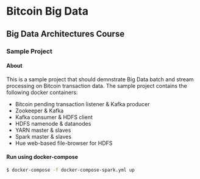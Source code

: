 # Bitcoin Big Data
## Big Data Architectures Course
### Sample Project
#### About
This is a sample project that should demnstrate Big Data batch and stream processing on Bitcoin transaction data.
The sample project contains the following docker containers:
  - Bitcoin pending transaction listener & Kafka producer
  - Zookeeper & Kafka
  - Kafka consumer & HDFS client
  - HDFS namenode & datanodes
  - YARN master & slaves
  - Spark master & slaves
  - Hue web-based file-browser for HDFS
#### Run using docker-compose
```sh
$ docker-compose -f docker-compose-spark.yml up
```